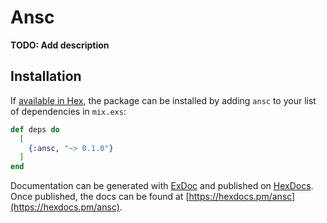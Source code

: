 # Ansc

**TODO: Add description**

## Installation

If [available in Hex](https://hex.pm/docs/publish), the package can be installed
by adding `ansc` to your list of dependencies in `mix.exs`:

```elixir
def deps do
  [
    {:ansc, "~> 0.1.0"}
  ]
end
```

Documentation can be generated with [ExDoc](https://github.com/elixir-lang/ex_doc)
and published on [HexDocs](https://hexdocs.pm). Once published, the docs can
be found at [https://hexdocs.pm/ansc](https://hexdocs.pm/ansc).

